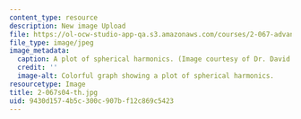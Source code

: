 ```yaml
---
content_type: resource
description: New image Upload
file: https://ol-ocw-studio-app-qa.s3.amazonaws.com/courses/2-067-advanced-structural-dynamics-and-acoustics-13-811-spring-2004/9430d1574b5c300c907bf12c869c5423_2-067s04-th.jpg
file_type: image/jpeg
image_metadata:
  caption: A plot of spherical harmonics. (Image courtesy of Dr. David Battle.)
  credit: ''
  image-alt: Colorful graph showing a plot of spherical harmonics.
resourcetype: Image
title: 2-067s04-th.jpg
uid: 9430d157-4b5c-300c-907b-f12c869c5423
---
```

